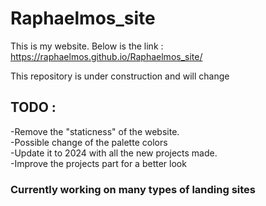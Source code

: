 # Raphaelmos_site

This is my website. Below is the link : 
https://raphaelmos.github.io/Raphaelmos_site/

This repository is under construction and will change 

## TODO : 

-Remove the "staticness" of the website.<br>
-Possible change of the palette colors <br>
-Update it to 2024 with all the new projects made.<br>
-Improve the projects part for a better look

### Currently working on many types of landing sites 

